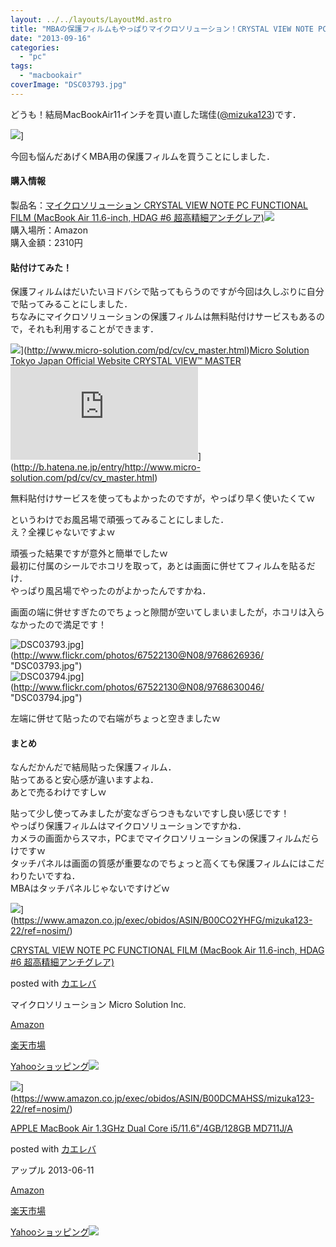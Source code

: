 ```yaml
---
layout: ../../layouts/LayoutMd.astro
title: "MBAの保護フィルムもやっぱりマイクロソリューション！CRYSTAL VIEW NOTE PC FUNCTIONAL FILMを買ってみた！"
date: "2013-09-16"
categories: 
  - "pc"
tags: 
  - "macbookair"
coverImage: "DSC03793.jpg"
---
```


どうも！結局MacBookAir11インチを買い直した瑞佳([@mizuka123](https://twitter.com/mizuka123))です．

![](http://capture.heartrails.com/150x130/shadow?//mizuka123.net/4079/)]

今回も悩んだあげくMBA用の保護フィルムを買うことにしました．

#### 購入情報

製品名：[マイクロソリューション CRYSTAL VIEW NOTE PC FUNCTIONAL FILM (MacBook Air 11.6-inch, HDAG #6 超高精細アンチグレア)](http://www.amazon.co.jp/gp/product/B00CO2YHFG/ref=as_li_ss_tl?ie=UTF8&camp=247&creative=7399&creativeASIN=B00CO2YHFG&linkCode=as2&tag=mizuka123-22)![](http://ir-jp.amazon-adsystem.com/e/ir?t=mizuka123-22&l=as2&o=9&a=B00CO2YHFG)  
購入場所：Amazon  
購入金額：2310円

#### 貼付けてみた！

保護フィルムはだいたいヨドバシで貼ってもらうのですが今回は久しぶりに自分で貼ってみることにしました．  
ちなみにマイクロソリューションの保護フィルムは無料貼付けサービスもあるので，それも利用することができます．

![](http://capture.heartrails.com/150x130/shadow?http://www.micro-solution.com/pd/cv/cv_master.html)](http://www.micro-solution.com/pd/cv/cv_master.html)[Micro Solution Tokyo Japan Official Website CRYSTAL VIEW™ MASTER](http://www.micro-solution.com/pd/cv/cv_master.html)![](http://b.hatena.ne.jp/entry/image/http://www.micro-solution.com/pd/cv/cv_master.html)](http://b.hatena.ne.jp/entry/http://www.micro-solution.com/pd/cv/cv_master.html)

無料貼付けサービスを使ってもよかったのですが，やっぱり早く使いたくてｗ

というわけでお風呂場で頑張ってみることにしました．  
え？全裸じゃないですよｗ

頑張った結果ですが意外と簡単でしたｗ  
最初に付属のシールでホコリを取って，あとは画面に併せてフィルムを貼るだけ．  
やっぱり風呂場でやったのがよかったんですかね．

画面の端に併せすぎたのでちょっと隙間が空いてしまいましたが，ホコリは入らなかったので満足です！

![DSC03793.jpg](/archive/images/9768626936_687de32cb5_b.jpg)](http://www.flickr.com/photos/67522130@N08/9768626936/ "DSC03793.jpg")  
![DSC03794.jpg](/archive/images/9768630046_3885ef47fb_b.jpg)](http://www.flickr.com/photos/67522130@N08/9768630046/ "DSC03794.jpg")  
  
左端に併せて貼ったので右端がちょっと空きましたｗ

#### まとめ

なんだかんだで結局貼った保護フィルム．  
貼ってあると安心感が違いますよね．  
あとで売るわけですしｗ

貼って少し使ってみましたが変なぎらつきもないですし良い感じです！  
やっぱり保護フィルムはマイクロソリューションですかね．  
カメラの画面からスマホ，PCまでマイクロソリューションの保護フィルムだらけですｗ  
タッチパネルは画面の質感が重要なのでちょっと高くても保護フィルムにはこだわりたいですね．  
MBAはタッチパネルじゃないですけどｗ

![](/archive/images/51xOEwLu-cL._SL160_.jpg)](https://www.amazon.co.jp/exec/obidos/ASIN/B00CO2YHFG/mizuka123-22/ref=nosim/)

[CRYSTAL VIEW NOTE PC FUNCTIONAL FILM (MacBook Air 11.6-inch, HDAG #6 超高精細アンチグレア)](https://www.amazon.co.jp/exec/obidos/ASIN/B00CO2YHFG/mizuka123-22/ref=nosim/)

posted with [カエレバ](http://kaereba.com)

マイクロソリューション Micro Solution Inc.

[Amazon](http://www.amazon.co.jp/gp/search?keywords=CRYSTAL%20VIEW%20NOTE%20PC%20FUNCTIONAL%20FILM&__mk_ja_JP=%83J%83%5E%83J%83i&tag=mizuka123-22 "アマゾン")

[楽天市場](http://hb.afl.rakuten.co.jp/hgc/032b53ee.4b34c5ee.0f4a541e.f440145e/?pc=http%3A%2F%2Fsearch.rakuten.co.jp%2Fsearch%2Fmall%2FCRYSTAL%2520VIEW%2520NOTE%2520PC%2520FUNCTIONAL%2520FILM%2F-%2Ff.1-p.1-s.1-sf.0-st.A-v.2%3Fx%3D0%26scid%3Daf_ich_link_urltxt%26m%3Dhttp%3A%2F%2Fm.rakuten.co.jp%2F "楽天市場")

[Yahooショッピング![](//ad.jp.ap.valuecommerce.com/servlet/gifbanner?sid=3066752&pid=881990642)](//ck.jp.ap.valuecommerce.com/servlet/referral?sid=3066752&pid=881990642&vc_url=http%3A%2F%2Fshopping.search.yahoo.co.jp%2Fsearch%3FuIv%3Don%26ei%3DUTF-8%26tab_ex%3Dcommerce%26slider%3D0%26va%3DCRYSTAL%2520VIEW%2520NOTE%2520PC%2520FUNCTIONAL%2520FILM "Yahooショッピング")

![](/archive/images/21sLRgAX%2B7L._SL160_.jpg)](https://www.amazon.co.jp/exec/obidos/ASIN/B00DCMAHSS/mizuka123-22/ref=nosim/)

[APPLE MacBook Air 1.3GHz Dual Core i5/11.6"/4GB/128GB MD711J/A](https://www.amazon.co.jp/exec/obidos/ASIN/B00DCMAHSS/mizuka123-22/ref=nosim/)

posted with [カエレバ](http://kaereba.com)

アップル 2013-06-11

[Amazon](http://www.amazon.co.jp/gp/search?keywords=i5%2F11.6%20GB%2F128GB%20MD711J%2FA&__mk_ja_JP=%83J%83%5E%83J%83i&tag=mizuka123-22 "アマゾン")

[楽天市場](http://hb.afl.rakuten.co.jp/hgc/032b53ee.4b34c5ee.0f4a541e.f440145e/?pc=http%3A%2F%2Fsearch.rakuten.co.jp%2Fsearch%2Fmall%2Fi5%252F11.6%2520GB%252F128GB%2520MD711J%252FA%2F-%2Ff.1-p.1-s.1-sf.0-st.A-v.2%3Fx%3D0%26scid%3Daf_ich_link_urltxt%26m%3Dhttp%3A%2F%2Fm.rakuten.co.jp%2F "楽天市場")

[Yahooショッピング![](//ad.jp.ap.valuecommerce.com/servlet/gifbanner?sid=3066752&pid=881990642)](//ck.jp.ap.valuecommerce.com/servlet/referral?sid=3066752&pid=881990642&vc_url=http%3A%2F%2Fshopping.search.yahoo.co.jp%2Fsearch%3FuIv%3Don%26ei%3DUTF-8%26tab_ex%3Dcommerce%26slider%3D0%26va%3Di5%252F11.6%2520GB%252F128GB%2520MD711J%252FA "Yahooショッピング")
